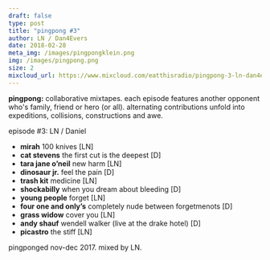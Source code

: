```yaml
---
draft: false
type: post
title: "pingpong #3" 
author: LN / Dan4Evers
date: 2018-02-28
meta_img: /images/pingpongklein.png
img: /images/pingpong.png
size: 2
mixcloud_url: https://www.mixcloud.com/eatthisradio/pingpong-3-ln-dan4evers/
---
```


**pingpong:** collaborative mixtapes. 
each episode features another opponent who's family, friend or hero (or all). alternating contributions unfold into expeditions, collisions, constructions and awe.

episode #3: LN / Daniel

- **mirah** 100 knives [LN]
- **cat stevens** the first cut is the deepest [D]
- **tara jane o’neil** new harm [LN]
- **dinosaur jr.** feel the pain [D]
- **trash kit** medicine [LN]
- **shockabilly** when you dream about bleeding [D]
- **young people** forget [LN]
- **four one and only’s** completely nude between forgetmenots [D]
- **grass widow** cover you [LN]
- **andy shauf** wendell walker (live at the drake hotel) [D]
- **picastro** the stiff [LN]

pingponged nov-dec 2017. 
mixed by LN.